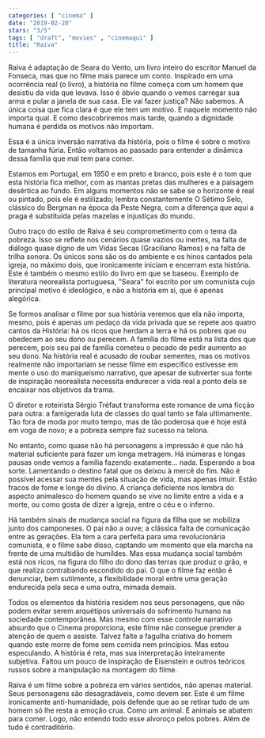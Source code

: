 ```yaml
---
categories: [ "cinema" ]
date: "2019-02-28"
stars: "3/5"
tags: [ "draft", "movies" , "cinemaqui" ]
title: "Raiva"
---
```

Raiva é adaptação de Seara do Vento, um livro inteiro do escritor
Manuel da Fonseca, mas que no filme mais parece um conto. Inspirado em
uma ocorrência real (o livro), a história no filme começa com um homem
que desistiu da vida que levava. Isso é óbvio quando o vemos carregar
sua arma e pular a janela de sua casa. Ele vai fazer justiça? Não
sabemos. A única coisa que fica clara é que ele tem um motivo. E
naquele momento não importa qual. E como descobriremos mais tarde,
quando a dignidade humana é perdida os motivos não importam.

Essa é a única inversão narrativa da história, pois o filme é sobre
o motivo de tamanha fúria. Então voltamos ao passado para entender a
dinâmica dessa família que mal tem para comer.

Estamos em Portugal, em 1950 e em preto e branco, pois este é o tom que
esta história fica melhor, com as mantas pretas das mulheres e a paisagem
desértica ao fundo. Em alguns momentos não se sabe se o horizonte é
real ou pintado, pois ele é estilizado; lembra constantemente O Sétimo
Selo, clássico do Bergman na época da Peste Negra, com a diferença
que aqui a praga é substituída pelas mazelas e injustiças do mundo.

Outro traço do estilo de Raiva é seu comprometimento com o tema
da pobreza. Isso se reflete nos cenários quase vazios ou inertes,
na falta de diálogo quase digno de um Vidas Secas (Graciliano Ramos)
e na falta de trilha sonora. Os únicos sons são os do ambiente e os
hinos cantados pela igreja, no máximo dois, que ironicamente iniciam
e encerram esta história. Este é também o mesmo estilo do livro em
que se baseou. Exemplo de literatura neorealista portuguesa, "Seara"
foi escrito por um comunista cujo principal motivo é ideológico,
e não a história em si, que é apenas alegórica.

Se formos analisar o filme por sua história veremos que ela não importa,
mesmo, pois é apenas um pedaço da vida privada que se repete aos quatro
cantos da História: há os ricos que herdam a terra e há os pobres que
ou obedecem ao seu dono ou perecem. A família do filme está na lista
dos que perecem, pois seu pai de família cometeu o pecado de pedir
aumento ao seu dono. Na história real é acusado de roubar sementes,
mas os motivos realmente não importariam se nesse filme em específico
estivesse em mente o uso do maniqueísmo narrativo, que apesar de
subverter sua fonte de inspiração neorealista necessita endurecer a
vida real a ponto dela se encaixar nos objetivos da trama.

O diretor e roteirista Sérgio Tréfaut transforma este romance de uma
ficção para outra: a famigerada luta de classes do qual tanto se fala
ultimamente. Tão fora de moda por muito tempo, mas de tão poderosa que
é hoje está em voga de novo; e a pobreza sempre faz sucesso na telona.

No entanto, como quase não há personagens a impressão é que não há
material suficiente para fazer um longa metragem. Há inúmeras e longas
pausas onde vemos a família fazendo exatamente... nada. Esperando
a boa sorte. Lamentando o destino fatal que os deixou à mercê do
fim. Não é possível acessar sua mentes pela situação de vida,
mas apenas intuir. Estão fracos de fome e longe do divino. A criança
deficiente nos lembra do aspecto animalesco do homem quando se vive no
limite entre a vida e a morte, ou como gosta de dizer a igreja, entre
o céu e o inferno.

Há também sinais de mudança social na figura da filha que se
mobiliza junto dos camponeses. O pai não a ouve; a clássica falta
de comunicação entre as gerações. Ela tem a cara perfeita para uma
revolucionária comunista, e o filme sabe disso, captando um momento que
ela marcha na frente de uma multidão de humildes. Mas essa mudança
social também está nos ricos, na figura do filho do dono das terras
que produz o grão, e que realiza contrabando escondido do pai. O que
o filme faz então é denunciar, bem sutilmente, a flexibilidade moral
entre uma geração endurecida pela seca e uma outra, mimada demais.

Todos os elementos da história residem nos seus personagens, que
não podem evitar serem arquétipos universais do sofrimento humano na
sociedade contemporânea. Mas mesmo com esse controle narrativo absurdo
que o Cinema proporciona, este filme não consegue prender a atenção
de quem o assiste. Talvez falte a fagulha criativa do homem quando
este morre de fome sem comida nem princípios. Mas estou especulando. A
história é reta, mas sua interpretação inteiramente subjetiva. Faltou
um pouco de inspiração de Eisenstein e outros teóricos russos sobre
a manipulação na montagem do filme.

Raiva é um filme sobre a pobreza em vários sentidos, não apenas
material. Seus personagens são desagradáveis, como devem ser. Este é
um filme ironicamente anti-humanidade, pois defende que ao se retirar
tudo de um homem só lhe resta a emoção crua. Como um animal. E
animais se abatem para comer. Logo, não entendo todo esse alvoroço
pelos pobres. Além de tudo é contraditório.
